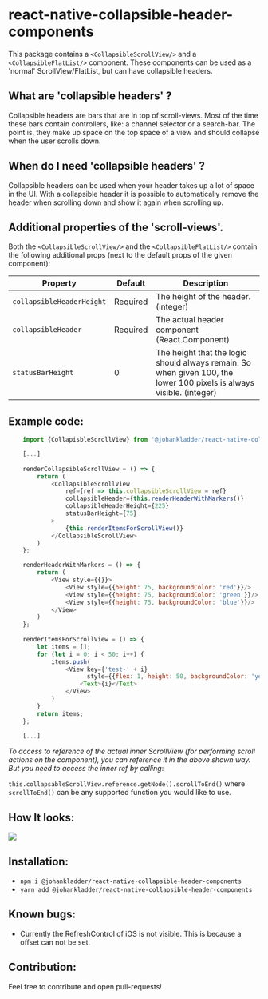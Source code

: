 # react-native-collapsible-header-components

This package contains a `<CollapsibleScrollView/>` and a 
`<CollapsibleFlatList/>` component. These components can be used as 
a 'normal' ScrollView/FlatList, but can have collapsible headers. 

## What are 'collapsible headers' ?

Collapsible headers are bars that are in top of scroll-views. 
Most of the time these bars contain controllers, like: a channel 
selector or a search-bar. The point is, they make up space on the top space 
of a view and should collapse when the user scrolls down.

## When do I need 'collapsible headers' ?

Collapsible headers can be used when your header takes up a lot 
of space in the UI. With a collapsible header it is possible to automatically 
remove the header when scrolling down and show it again when scrolling 
up.

## Additional properties of the 'scroll-views'.

Both the `<CollapsibleScrollView/>` and the `<CollapsibleFlatList/>` 
contain the following additional props (next to the default props of the given 
component):

Property | Default | Description
---------|---------|------------
`collapsibleHeaderHeight` | Required | The height of the header. (integer) 
`collapsibleHeader` | Required | The actual header component (React.Component)
`statusBarHeight` | 0 | The height that the logic should always remain. So when given 100, the lower 100 pixels is always visible. (integer)


## Example code:
```javascript
    import {CollapisbleScrollView} from '@johankladder/react-native-collapsible-header-components'

    [...]
    
    renderCollapsibleScrollView = () => {
        return (
            <CollapsibleScrollView
                ref={ref => this.collapsibleScrollView = ref}
                collapsibleHeader={this.renderHeaderWithMarkers()}
                collapsibleHeaderHeight={225}
                statusBarHeight={75}
            >
                {this.renderItemsForScrollView()}
            </CollapsibleScrollView>
        )
    };

    renderHeaderWithMarkers = () => {
        return (
            <View style={{}}>
                <View style={{height: 75, backgroundColor: 'red'}}/>
                <View style={{height: 75, backgroundColor: 'green'}}/>
                <View style={{height: 75, backgroundColor: 'blue'}}/>
            </View>
        )
    };
    
    renderItemsForScrollView = () => {
        let items = [];
        for (let i = 0; i < 50; i++) {
            items.push(
                <View key={'test-' + i}
                      style={{flex: 1, height: 50, backgroundColor: 'yellow', borderWidth: 1, borderColor: 'black'}}>
                    <Text>{i}</Text>
                </View>
            )
        }
        return items;
    }; 
    
    [...]
```

_To access to reference of the actual inner ScrollView (for performing scroll actions 
on the component), you can reference it in the above shown way. But you need to access the 
inner ref by calling_: 

`this.collapsableScrollView.reference.getNode().scrollToEnd()` where `scrollToEnd()` can be any supported 
function you would like to use.



## How It looks:
![](https://media.giphy.com/media/sRK9EUQpMgGTsQAXnn/giphy.gif)


## Installation:
- `npm i @johankladder/react-native-collapsible-header-components`  
- `yarn add @johankladder/react-native-collapsible-header-components`

## Known bugs:
- Currently the RefreshControl of iOS is not visible. This is because a 
offset can not be set.

## Contribution:
Feel free to contribute and open pull-requests!